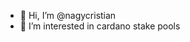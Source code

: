 - 👋 Hi, I’m @nagycristian
- 👀 I’m interested in cardano stake pools


<!---
nagycristian/nagycristian is a ✨ special ✨ repository because its `README.md` (this file) appears on your GitHub profile.
You can click the Preview link to take a look at your changes.
--->
